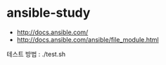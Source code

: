 # ansible-study

- http://docs.ansible.com/
- http://docs.ansible.com/ansible/file_module.html

테스트 방법 : ./test.sh 
